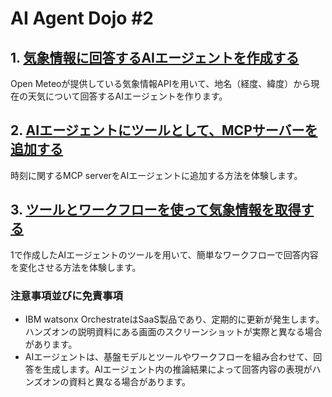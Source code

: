 # AI Agent Dojo #2

## 1. [気象情報に回答するAIエージェントを作成する](https://github.com/IBM/japan-technology/blob/main/watsonxOrchestrate/dojo/2/WeatherAgent/readme.md)
Open Meteoが提供している気象情報APIを用いて、地名（経度、緯度）から現在の天気について回答するAIエージェントを作ります。

## 2. [AIエージェントにツールとして、MCPサーバーを追加する](https://github.com/IBM/japan-technology/blob/main/watsonxOrchestrate/dojo/2/TimeMCP/readme.md)
時刻に関するMCP serverをAIエージェントに追加する方法を体験します。

## 3. [ツールとワークフローを使って気象情報を取得する](https://github.com/IBM/japan-technology/blob/main/watsonxOrchestrate/dojo/2/WeatherFlow/readme.md)
1で作成したAIエージェントのツールを用いて、簡単なワークフローで回答内容を変化させる方法を体験します。

### 注意事項並びに免責事項
* IBM watsonx OrchestrateはSaaS製品であり、定期的に更新が発生します。ハンズオンの説明資料にある画面のスクリーンショットが実際と異なる場合があります。
* AIエージェントは、基盤モデルとツールやワークフローを組み合わせて、回答を生成します。AIエージェント内の推論結果によって回答内容の表現がハンズオンの資料と異なる場合があります。
